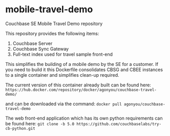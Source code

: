 # mobile-travel-demo
Couchbase SE Mobile Travel Demo repository

This repository provides the following items:
1. Couchbase Server
2. Couchbase Sync Gateway
3. Full-text index used for travel sample front-end 

This simplifies the building of a mobile demo by the SE for a customer.
If you need to build it this Dockerfile consolidates CBSG and CBEE instances to a single container and simplifies clean-up required.

The current version of this container already built can be found here: 
`https://hub.docker.com/repository/docker/agonyou/couchbase-travel-demo/`

and can be downloaded via the command:
`docker pull agonyou/couchbase-travel-demo`

The web front-end application which has its own python requirements can be found here:
`git clone -b 5.0 https://github.com/couchbaselabs/try-cb-python.git `
